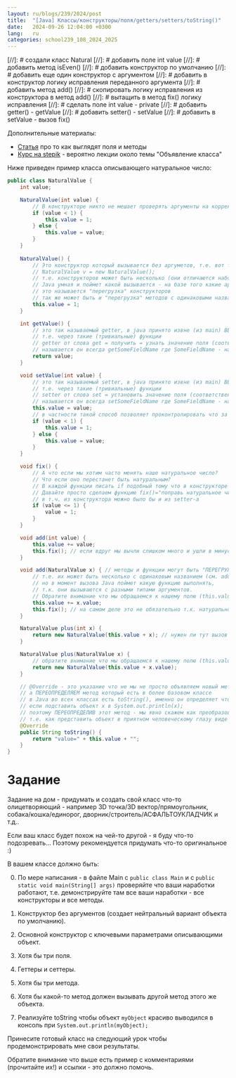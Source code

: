 ```yaml
---
layout: ru/blogs/239/2024/post
title:  "[Java] Классы/конструкторы/поля/getters/setters/toString()"
date:   2024-09-26 12:04:00 +0300
lang:   ru
categories: school239_108_2024_2025
---
```


[//]: # создали класс Natural
[//]: # добавить поле int value
[//]: # добавить метод isEven()
[//]: # добавить конструктор по умолчанию
[//]: # добавить еще один конструктор с аргументом
[//]: # добавить в конструктор логику исправления переданного аргумента
[//]: # добавить метод add()
[//]: # скопировать логику исправления из конструктора в метод add()
[//]: # вытащить в метод fix() логику исправления
[//]: # сделать поле int value - private
[//]: # добавить getter() - getValue
[//]: # добавить setter() - setValue
[//]: # добавить в setValue - вызов fix()

Дополнительные материалы:

- [Статья](/blogs/239/2022/school239_108_2022_2023/2022/09/23/class-methods1.html) про то как выглядят поля и методы
- [Курс на stepik](https://stepik.org/course/187/promo) - вероятно лекции около темы "Объявление класса"

Ниже приведен пример класса описывающего натуральное число:

```java
public class NaturalValue {
    int value;

    NaturalValue(int value) {
        // В конструкторе никто не мешает проверять аргументы на корректность и как-то их изменять (исправлять)
        if (value < 1) {
            this.value = 1;
        } else {
            this.value = value;
        }
    }
    
    NaturalValue() {
        // Это конструктор который вызывается без аргуметов, т.е. вот так:
        // NaturalValue v = new NaturalValue();
        // т.е. конструкторов может быть несколько (они отличаются набором аргументов)
        // Java умная и поймет какой вызывается - на базе того какие аргументы передаются в конструктор из main-функции
        // это называется "перегрузка" конструкторов
        // так же может быть и "перегрузка" методов с одинаковыми названиями но разными аргументами 
        this.value = 1;
    }

    int getValue() {
        // это так называемый getter, в java принято извне (из main) ВЕЖЛИВО узнавать значения полей
        // т.е. через такие (тривиальные) функции
        // getter от слова get = получить = узнать значение поля (соответственно тип результата = типу поля)
        // называется он всегда getSomeFieldName где SomeFieldName - название поля (с большой буквы)
        return value;
    }

    void setValue(int value) {
        // это так называемый setter, в java принято извне (из main) ВЕЖЛИВО МЕНЯТЬ значения полей
        // т.е. через такие (тривиальные) функции
        // setter от слова set = установить значение поля (соответственно результата нет - void)
        // называется он всегда setSomeFieldName где SomeFieldName - название поля (с большой буквы)
        this.value = value;
        // в частности такой способ позволяет проконтролировать что за значение нам подсунили и поправить его:
        if (value < 1) {
            this.value = 1;
        } else {
            this.value = value;
        }
    }

    void fix() {
        // А что если мы хотим часто менять наше натуральное число?
        // Что если оно перестанет быть натуральным?
        // В каждой функции писать if подобный тому что в конструкторе и setter-е? Утомительно и не красиво!
        // Давайте просто сделаем функцию fix()="поправь натуральное число если это требуется" и будем ее вызывать отовсюду
        // в т.ч. из конструктора можно было бы и из setter-а
        if (value <= 1) {
            value = 1;
        }
    }

    void add(int value) {
        this.value += value;
        this.fix(); // если вдруг мы вычли слишком много и ушли в минус (или до нуля) - поправляем
    }

    void add(NaturalValue x) { // методы и функции могут быть "ПЕРЕГРУЖЕНЫ" (overloaded)
        // т.е. их может быть несколько с одинаковым названием (см. add выше)
        // но в момент вызова Java поймет какую функцию выполнять,
        // т.к. они вызываются с разными типами аргументов.
        // Обратите внимание что мы обращаемся к нашему полю (this.value) и к чужому полю (x.value)
        this.value += x.value;
        this.fix(); // на самом деле это не обязательно т.к. натуральное+натуральное=натуральное, но так спокойнее и надежнее...
    }

    NaturalValue plus(int x) {
        return new NaturalValue(this.value + x); // нужен ли тут вызов fix?
    }

    NaturalValue plus(NaturalValue x) {
        // обратите внимание что мы обращаемся к нашему полю (this.value) и к чужому полю (x.value)
        return new NaturalValue(this.value + x.value); 
    }

    // @Override - это указание что не мы не просто объявляем новый метод,
    // а ПЕРЕОПРЕДЕЛЯЕМ метод который есть в более базовом классе
    // в Java во всех классах есть toString(), именно он определяет что будет выведено
    // если подставить объект x в System.out.println(x);
    // поэтому ПЕРЕОПРЕДЕЛИВ этот метод - мы явно скажем как преобразовать объект в строку
    // т.е. как представить объект в приятном человеческому глазу виде
    @Override
    public String toString() {
        return "value=" + this.value + "";
    }
}
```

**Задание**
====

Задание на дом - придумать и создать свой класс что-то олицетворяющий - например 3D точка/3D вектор/прямоугольник, собака/кошка/единорог, дворник/строитель/АСФАЛЬТОУКЛАДЧИК и т.д..

Если ваш класс будет похож на чей-то другой - я буду что-то подозревать... Поэтому рекомендуется придумать что-то оригинальное :)

В вашем классе должно быть:

0) По мере написания - в файле Main с ```public class Main``` и с ```public static void main(String[] args)``` проверяйте что ваши наработки работают, т.е. демонстрируйте там все ваши наработки - все конструкторы и все методы.

1) Конструктор без аргументов (создает нейтральный вариант объекта по умолчанию).

2) Основной конструктор с ключевыми параметрами описывающими объект.

4) Хотя бы три поля.

5) Геттеры и сеттеры.

5) Хотя бы три метода.

6) Хотя бы какой-то метод должен вызывать другой метод этого же объекта.

7) Реализуйте toString чтобы объект ```myObject``` красиво выводился в консоль при ```System.out.println(myObject);```

Принесите готовый класс на следующий урок чтобы продемонстрировать мне свои результаты.

Обратите внимание что выше есть пример с комментариями (прочитайте их!) и ссылки - это должно помочь.
